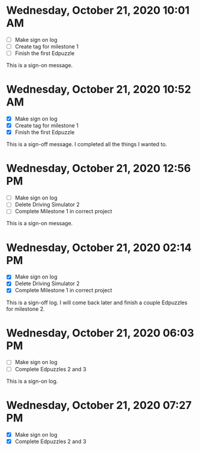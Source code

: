 # Wednesday, October 21, 2020 10:01 AM
- [ ] Make sign on log
- [ ] Create tag for milestone 1
- [ ] Finish the first Edpuzzle

This is a sign-on message.

# Wednesday, October 21, 2020 10:52 AM
- [X] Make sign on log
- [X] Create tag for milestone 1
- [X] Finish the first Edpuzzle

This is a sign-off message. I completed all the things I wanted to.

# Wednesday, October 21, 2020 12:56 PM
- [ ] Make sign on log
- [ ] Delete Driving Simulator 2
- [ ] Complete Milestone 1 in correct project

This is a sign-on message.
# Wednesday, October 21, 2020 02:14 PM
- [X] Make sign on log
- [X] Delete Driving Simulator 2
- [X] Complete Milestone 1 in correct project

This is a sign-off log. I will come back later and finish a couple Edpuzzles for milestone 2.

# Wednesday, October 21, 2020 06:03 PM
- [ ] Make sign on log
- [ ] Complete Edpuzzles 2 and 3

This is a sign-on log.

# Wednesday, October 21, 2020 07:27 PM
- [X] Make sign on log
- [X] Complete Edpuzzles 2 and 3